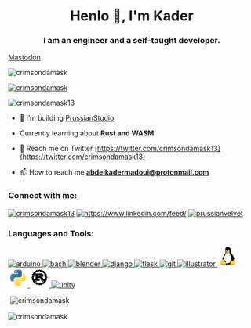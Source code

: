 <h1 align="center">Henlo 👋, I'm Kader</h1>
<h3 align="center">I am an engineer and a self-taught developer.</h3>

<a rel="me" href="https://hachyderm.io/@prussianvelvet">Mastodon</a>

<p align="left"> <img src="https://komarev.com/ghpvc/?username=crimsondamask&label=Profile%20views&color=0e75b6&style=flat" alt="crimsondamask" /> </p>

<p align="left"> <a href="https://github.com/ryo-ma/github-profile-trophy"><img src="https://github-profile-trophy.vercel.app/?username=crimsondamask" alt="crimsondamask" /></a> </p>

<p align="left"> <a href="https://twitter.com/crimsondamask13" target="blank"><img src="https://img.shields.io/twitter/follow/crimsondamask13?logo=twitter&style=for-the-badge" alt="crimsondamask13" /></a> </p>

- 🔭 I’m building [PrussianStudio](https://github.com/crimsondamask/PrussianStudio)

- Currently learning about **Rust and WASM**

- 📝 Reach me on Twitter [https://twitter.com/crimsondamask13](https://twitter.com/crimsondamask13)

- 📫 How to reach me **abdelkadermadoui@protonmail.com**

<h3 align="left">Connect with me:</h3>
<p align="left">
<a href="https://twitter.com/crimsondamask13" target="blank"><img align="center" src="https://raw.githubusercontent.com/rahuldkjain/github-profile-readme-generator/master/src/images/icons/Social/twitter.svg" alt="crimsondamask13" height="30" width="40" /></a>
<a href="https://linkedin.com/in/https://www.linkedin.com/feed/" target="blank"><img align="center" src="https://raw.githubusercontent.com/rahuldkjain/github-profile-readme-generator/master/src/images/icons/Social/linked-in-alt.svg" alt="https://www.linkedin.com/feed/" height="30" width="40" /></a>
<a href="https://instagram.com/prussianvelvet" target="blank"><img align="center" src="https://raw.githubusercontent.com/rahuldkjain/github-profile-readme-generator/master/src/images/icons/Social/instagram.svg" alt="prussianvelvet" height="30" width="40" /></a>
</p>

<h3 align="left">Languages and Tools:</h3>
<p align="left"> <a href="https://www.arduino.cc/" target="_blank" rel="noreferrer"> <img src="https://cdn.worldvectorlogo.com/logos/arduino-1.svg" alt="arduino" width="40" height="40"/> </a> <a href="https://www.gnu.org/software/bash/" target="_blank" rel="noreferrer"> <img src="https://www.vectorlogo.zone/logos/gnu_bash/gnu_bash-icon.svg" alt="bash" width="40" height="40"/> </a> <a href="https://www.blender.org/" target="_blank" rel="noreferrer"> <img src="https://download.blender.org/branding/community/blender_community_badge_white.svg" alt="blender" width="40" height="40"/> </a> <a href="https://www.djangoproject.com/" target="_blank" rel="noreferrer"> <img src="https://cdn.worldvectorlogo.com/logos/django.svg" alt="django" width="40" height="40"/> </a> <a href="https://flask.palletsprojects.com/" target="_blank" rel="noreferrer"> <img src="https://www.vectorlogo.zone/logos/pocoo_flask/pocoo_flask-icon.svg" alt="flask" width="40" height="40"/> </a> <a href="https://git-scm.com/" target="_blank" rel="noreferrer"> <img src="https://www.vectorlogo.zone/logos/git-scm/git-scm-icon.svg" alt="git" width="40" height="40"/> </a> <a href="https://www.adobe.com/in/products/illustrator.html" target="_blank" rel="noreferrer"> <img src="https://www.vectorlogo.zone/logos/adobe_illustrator/adobe_illustrator-icon.svg" alt="illustrator" width="40" height="40"/> </a> <a href="https://www.linux.org/" target="_blank" rel="noreferrer"> <img src="https://raw.githubusercontent.com/devicons/devicon/master/icons/linux/linux-original.svg" alt="linux" width="40" height="40"/> </a> <a href="https://www.python.org" target="_blank" rel="noreferrer"> <img src="https://raw.githubusercontent.com/devicons/devicon/master/icons/python/python-original.svg" alt="python" width="40" height="40"/> </a> <a href="https://www.rust-lang.org" target="_blank" rel="noreferrer"> <img src="https://raw.githubusercontent.com/devicons/devicon/master/icons/rust/rust-plain.svg" alt="rust" width="40" height="40"/> </a> <a href="https://unity.com/" target="_blank" rel="noreferrer"> <img src="https://www.vectorlogo.zone/logos/unity3d/unity3d-icon.svg" alt="unity" width="40" height="40"/> </a> </p>

<p>&nbsp;<img align="center" src="https://github-readme-stats.vercel.app/api?username=crimsondamask&show_icons=true&locale=en" alt="crimsondamask" /></p>

<p><img align="center" src="https://github-readme-streak-stats.herokuapp.com/?user=crimsondamask&" alt="crimsondamask" /></p>
